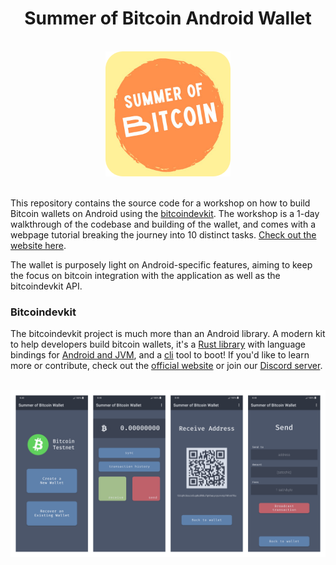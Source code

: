 <div align="center">
  <h1>Summer of Bitcoin Android Wallet</h1>
  <br/>
  <img src="./docs/images/header/summer.png" alt="Logo 1.0.0" width="200px" />
</div>
<br/>

This repository contains the source code for a workshop on how to build Bitcoin wallets on Android using the [bitcoindevkit](https://github.com/bitcoindevkit). The workshop is a 1-day walkthrough of the codebase and building of the wallet, and comes with a webpage tutorial breaking the journey into 10 distinct tasks. [Check out the website here](https://thunderbiscuit.github.io/summerofbitcoin-wallet/).

The wallet is purposely light on Android-specific features, aiming to keep the focus on bitcoin integration with the application as well as the bitcoindevkit API.

### Bitcoindevkit
The bitcoindevkit project is much more than an Android library. A modern kit to help developers build bitcoin wallets, it's a [Rust library](https://github.com/bitcoindevkit/bdk) with language bindings for [Android and JVM](https://github.com/bitcoindevkit/bdk-jni), and a [cli](https://github.com/bitcoindevkit/bdk-cli) tool to boot! If you'd like to learn more or contribute, check out the [official website](https://bitcoindevkit.org/) or join our [Discord server](https://discord.gg/d7NkDKm).

<br/>
<div align="center">
  <img src="./docs/images/screenshots/ui-screenshots.png" alt="screenshots" width="800px">
</div>
